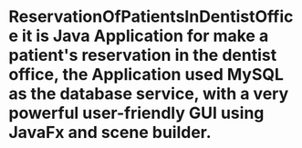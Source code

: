 # ReservationOfPatientsInDentistOffice it is Java Application for make a patient's reservation in the dentist office, the Application used MySQL as  the database service, with a very powerful user-friendly GUI using JavaFx and scene builder.


